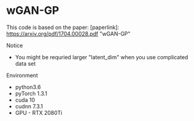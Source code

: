 # wGAN-GP
This code is based on the paper:
[paperlink]: https://arxiv.org/pdf/1704.00028.pdf "wGAN-GP"

Notice
* You might be requried larger "latent_dim" when you use complicated data set

Environment
* python3.6
* pyTorch 1.3.1
* cuda 10
* cudnn 7.3.1
* GPU - RTX 2080Ti